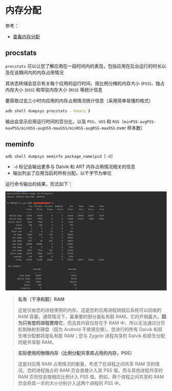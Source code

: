 # 内存分配

参考：

+ [查看内存分配](https://developer.android.com/studio/command-line/dumpsys#ViewingAllocations)



## procstats

`procstats` 可以让您了解应用在一段时间内的表现，包括应用在后台运行的时长以及在该期间内的内存占用情况

其状态转储会显示有关每个应用的运行时间、按比例分摊的内存大小 (`PSS`)、独占内存大小 (`USS`) 和常驻内存大小 (`RSS`) 等统计信息

要获取过去三小时内应用的内存占用情况统计信息（采用简单易懂的格式）

```sh
adb shell dumpsys procstats --hours 3
```

输出会显示应用运行时间的百分比，以及 `PSS`、`USS` 和 `RSS`（`minPSS-avgPSS-maxPSS/minUSS-avgUSS-maxUSS/minRSS-avgRSS-maxRSS` over 样本数）



## meminfo

```shell
adb shell dumpsys meminfo package_name|pid [-d]
```

+ `-d` 标记会输出更多与 Dalvik 和 ART 内存占用情况相关的信息
+ 输出列出了应用当前的所有分配，以千字节为单位



运行命令输出的结果，形式如下：

![013](https://github.com/winfredzen/Android-Basic/blob/master/adb/images/013.png)



> **私有（干净和脏）RAM**
>
> 这是仅由您的进程使用的内存。这是您的应用进程销毁后系统可以回收的 RAM 容量。通常情况下，最重要的部分是私有脏 RAM，它的开销最大，**因为只有您的进程使用它**，而且其内容仅存在于 RAM 中，所以无法通过分页机制映射到硬盘（因为 Android 不使用交换）。您进行的所有 Dalvik 和原生堆分配都将是私有脏 RAM；您与 Zygote 进程共享的 Dalvik 和原生分配则是共享脏 RAM。



> **实际使用的物理内存（比例分配共享库占用的内存，PSS）**
>
> 这是对应用 RAM 占用情况的衡量，考虑了在进程之间共享 RAM 页的情况。您的进程独占的 RAM 页会直接计入其 PSS 值，而与其他进程共享的 RAM 页则仅会按相应比例计入 PSS 值。例如，两个进程之间共享的 RAM 页会将其一半的大小分别计入这两个进程的 PSS 中。
































